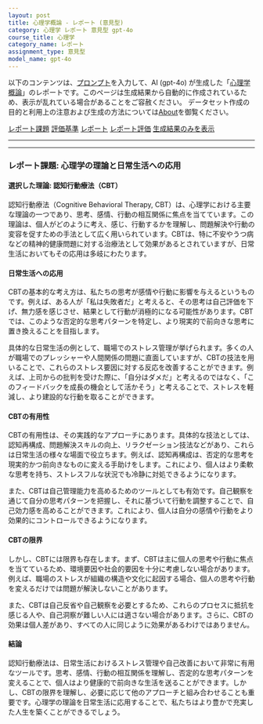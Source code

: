 ```yaml
---
layout: post
title: 心理学概論 - レポート (意見型)
category: 心理学 レポート 意見型 gpt-4o
course_title: 心理学
category_name: レポート
assignment_type: 意見型
model_name: gpt-4o
---
```


以下のコンテンツは、[プロンプト](http://127.0.0.1:8000/generated/心理学/gpt-4o/prompt_レポート-意見型.md)を入力して、AI (gpt-4o) が生成した「[心理学概論](/contents/心理学/)」のレポートです。このページは生成結果から自動的に作成されているため、表示が乱れている場合があることをご容赦ください。
データセット作成の目的と利用上の注意および生成の方法については[About](/About)を御覧ください。

[レポート課題](../レポート課題-意見型)
[評価基準](../評価基準-意見型)
[レポート](../レポート-意見型)
[レポート評価](../レポート評価-意見型)
[生成結果のみを表示](http://127.0.0.1:8000/generated/心理学/gpt-4o/レポート-意見型.md)
  

***
***
  
### レポート課題: 心理学の理論と日常生活への応用

#### 選択した理論: 認知行動療法（CBT）

認知行動療法（Cognitive Behavioral Therapy, CBT）は、心理学における主要な理論の一つであり、思考、感情、行動の相互関係に焦点を当てています。この理論は、個人がどのように考え、感じ、行動するかを理解し、問題解決や行動の変容を促すための手法として広く用いられています。CBTは、特に不安やうつ病などの精神的健康問題に対する治療法として効果があるとされていますが、日常生活においてもその応用は多岐にわたります。

#### 日常生活への応用

CBTの基本的な考え方は、私たちの思考が感情や行動に影響を与えるというものです。例えば、ある人が「私は失敗者だ」と考えると、その思考は自己評価を下げ、無力感を感じさせ、結果として行動が消極的になる可能性があります。CBTでは、このような否定的な思考パターンを特定し、より現実的で前向きな思考に置き換えることを目指します。

具体的な日常生活の例として、職場でのストレス管理が挙げられます。多くの人が職場でのプレッシャーや人間関係の問題に直面していますが、CBTの技法を用いることで、これらのストレス要因に対する反応を改善することができます。例えば、上司からの批判を受けた際に、「自分はダメだ」と考えるのではなく、「このフィードバックを成長の機会として活かそう」と考えることで、ストレスを軽減し、より建設的な行動を取ることができます。

#### CBTの有用性

CBTの有用性は、その実践的なアプローチにあります。具体的な技法としては、認知再構成、問題解決スキルの向上、リラクゼーション技法などがあり、これらは日常生活の様々な場面で役立ちます。例えば、認知再構成は、否定的な思考を現実的かつ前向きなものに変える手助けをします。これにより、個人はより柔軟な思考を持ち、ストレスフルな状況でも冷静に対処できるようになります。

また、CBTは自己管理能力を高めるためのツールとしても有効です。自己観察を通じて自分の思考パターンを把握し、それに基づいて行動を調整することで、自己効力感を高めることができます。これにより、個人は自分の感情や行動をより効果的にコントロールできるようになります。

#### CBTの限界

しかし、CBTには限界も存在します。まず、CBTは主に個人の思考や行動に焦点を当てているため、環境要因や社会的要因を十分に考慮しない場合があります。例えば、職場のストレスが組織の構造や文化に起因する場合、個人の思考や行動を変えるだけでは問題が解決しないことがあります。

また、CBTは自己反省や自己観察を必要とするため、これらのプロセスに抵抗を感じる人や、自己洞察が難しい人には適さない場合があります。さらに、CBTの効果は個人差があり、すべての人に同じように効果があるわけではありません。

#### 結論

認知行動療法は、日常生活におけるストレス管理や自己改善において非常に有用なツールです。思考、感情、行動の相互関係を理解し、否定的な思考パターンを変えることで、個人はより健康的で前向きな生活を送ることができます。しかし、CBTの限界を理解し、必要に応じて他のアプローチと組み合わせることも重要です。心理学の理論を日常生活に応用することで、私たちはより豊かで充実した人生を築くことができるでしょう。
